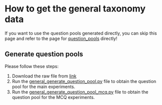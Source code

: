 # How to get the general taxonomy data
If you want to use the question pools generated directly, you can skip this page and refer to the page for [question_pools](https://github.com/ysunbp/TaxoGlimpse/tree/main/question_pools) directly!
## Generate question pools
Please follow these steps: <br>
1. Download the raw file from [link](https://github.com/schemaorg/schemaorg/blob/main/data/releases/26.0/schemaorg-current-http-types.csv)
2. Run the [general_generate_question_pool.py](./scripts/general_generate_question_pool.py) file to obtain the question pool for the main experiments.
3. Run the [general_generate_question_pool_mcq.py](./scripts/general_generate_question_pool_mcq.py) file to obtain the question pool for the MCQ experiments.
